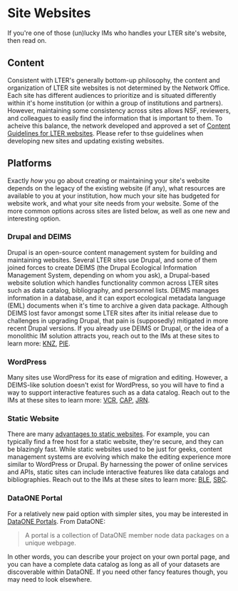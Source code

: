 # Site Websites

If you're one of those (un)lucky IMs who handles your LTER site's website, then read on.

## Content
Consistent with LTER's generally bottom-up philosophy, the content and organization of LTER site websites is not determined by the Network Office. Each site has different audiences to prioritize and is situated differently within it's home institution (or within a group of institutions and partners). However, maintaining some consistency across sites allows NSF, reviewers, and colleagues to easily find the information that is important to them. To acheive this balance, the network developed and approved a set of [Content Guidelines for LTER websites](https://lternet.edu/?taxonomy=document-types&term=lter-network-branding). Please refer to thse guidelines when developing new sites and updating existing websites. 

## Platforms
Exactly *how* you go about creating or maintaining your site's website depends on the legacy of the existing website (if any), what resources are available to you at your institution, how much your site has budgeted for website work, and what your site needs from your website. Some of the more common options across sites are listed below, as well as one new and interesting option.

### Drupal and DEIMS

Drupal is an open-source content management system for building and maintaining websites.
Several LTER sites use Drupal, and some of them joined forces to create DEIMS (the Drupal Ecological Information Management System, depending on whom you ask), a Drupal-based website solution which handles functionality common across LTER sites such as data catalog, bibliography, and personnel lists.
DEIMS manages information in a database, and it can export ecological metadata language (EML) documents when it's time to archive a given data package.
Although DEIMS lost favor amongst some LTER sites after its initial release due to challenges in upgrading Drupal, that pain is (supposedly) mitigated in more recent Drupal versions.
If you already use DEIMS or Drupal, or the idea of a monolithic IM solution attracts you, reach out to the IMs at these sites to learn more: [KNZ](http://knz.lternet.edu/), [PIE](https://pie-lter.ecosystems.mbl.edu/).

### WordPress

Many sites use WordPress for its ease of migration and editing.
However, a DEIMS-like solution doesn't exist for WordPress, so you will have to find a way to support interactive features such as a data catalog.
Reach out to the IMs at these sites to learn more: [VCR](https://www.vcrlter.virginia.edu/home2/), [CAP](https://sustainability-innovation.asu.edu/caplter/), [JRN](https://lter.jornada.nmsu.edu/).

### Static Website

There are many [advantages to static websites](https://blog.squido.org/why-static-html/).
For example, you can typically find a free host for a static website, they're secure, and they can be blazingly fast.
While static websites used to be just for geeks, content management systems are evolving which make the editing experience more similar to WordPress or Drupal.
By harnessing the power of online services and APIs, static sites can include interactive features like data catalogs and bibliographies.
Reach out to the IMs at these sites to learn more: [BLE](https://ble.lternet.edu/), [SBC](https://sbclter.msi.ucsb.edu/).

### DataONE Portal

For a relatively new paid option with simpler sites, you may be interested in [DataONE Portals](https://www.dataone.org/portals-tutorial/).  From DataONE:

> A portal is a collection of DataONE member node data packages on a unique webpage.

In other words, you can describe your project on your own portal page, and you can have a complete data catalog as long as all of your datasets are discoverable within DataONE.
If you need other fancy features though, you may need to look elsewhere.

